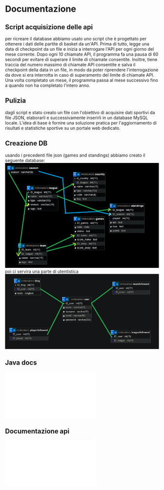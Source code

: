 # Documentazione

## Script acquisizione delle api
per ricreare il database abbiamo usato uno script che è progettato per ottenere i dati delle partite di basket da un'API. Prima di tutto, legge una data di checkpoint da un file e inizia a interrogare l'API per ogni giorno del mese corrente. Dopo ogni 10 chiamate API, il programma fa una pausa di 60 secondi per evitare di superare il limite di chiamate consentite. Inoltre, tiene traccia del numero massimo di chiamate API consentite e salva il checkpoint della data in un file, in modo da poter riprendere l'interrogazione da dove si era interrotta in caso di superamento del limite di chiamate API. Una volta completato un mese, il programma passa al mese successivo fino a quando non ha completato l'intero anno.

## Pulizia
dagli script e stato creato un file con l'obiettivo di acquisire dati sportivi da file JSON, elaborarli e successivamente inserirli in un database MySQL locale. L'idea di base è fornire una soluzione pratica per l'aggiornamento di risultati e statistiche sportive su un portale web dedicato.


## Creazione DB
usando i precedenti file json (games and standings) abbiamo creato il seguente database:<br>
![DATABASE](../img/1DBxapi.png)
poi ci servira una parte di utentistica
![DATABASE](../img/2DBxapi.png)

## Java docs
![java docs](java_docs.md)

## Documentazione api
![Documentazione Api](apidocumentation.md)
